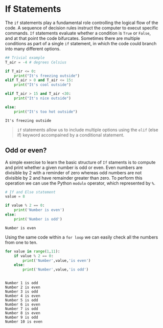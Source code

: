 # If Statements

The `if` statements play a fundamental role controlling the logical flow of the code. A sequence of decision rules instruct the computer to execut specific commands. `If` statements evaluate whether a condition is `True` or `False`, and at that point the code bifurcates. Sometimes there are multiple conditions as part of a single `if` statement, in which the code could branch into many different options.



```python
## Trivial example
T_air = -4 # degrees Celsius

if T_air <= 0:
    print("It's freezing outside")
elif T_air > 0 and T_air <= 15:
    print("It's cool outside")

elif T_air > 15 and T_air <30:
    print("It's nice outside")

else:
    print("It's too hot outside")
```

    It's freezing outside


>`if` statements allow us to include multiple options using the `elif` (else if) keyword accompained by a conditional statement. 


## Odd or even?

A simple exercise to learn the basic structure of `If` staments is to compute and print whether a given number is odd or even. Even numbers are divisible by 2 with a reminder of zero whereas odd numbers are not divisible by 2 and have remainder greater than zero. To perform this operation we can use the Python `modulo` operator, which represented by `%`.


```python
# If and Else statement
value = 8

if value % 2 == 0:
    print('Number is even')
else:
    print('Number is odd')

```

    Number is even


Using the same code within a `for loop` we can easily check all the numbers from one to ten.


```python
for value in range(1,11):
    if value % 2 == 0:
        print('Number',value,'is even')
    else:
        print('Number',value,'is odd')
        
```

    Number 1 is odd
    Number 2 is even
    Number 3 is odd
    Number 4 is even
    Number 5 is odd
    Number 6 is even
    Number 7 is odd
    Number 8 is even
    Number 9 is odd
    Number 10 is even

